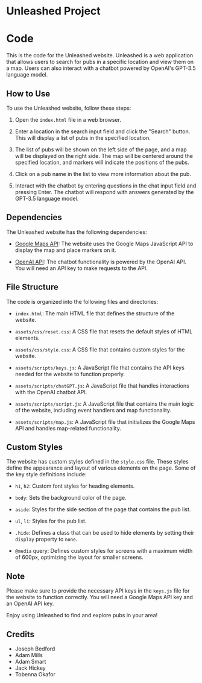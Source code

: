 # Unleashed Project

# Code

This is the code for the Unleashed website. Unleashed is a web application that allows users to search for pubs in a specific location and view them on a map. Users can also interact with a chatbot powered by OpenAI's GPT-3.5 language model.

## How to Use

To use the Unleashed website, follow these steps:

1. Open the `index.html` file in a web browser.

2. Enter a location in the search input field and click the "Search" button. This will display a list of pubs in the specified location.

3. The list of pubs will be shown on the left side of the page, and a map will be displayed on the right side. The map will be centered around the specified location, and markers will indicate the positions of the pubs.

4. Click on a pub name in the list to view more information about the pub.

5. Interact with the chatbot by entering questions in the chat input field and pressing Enter. The chatbot will respond with answers generated by the GPT-3.5 language model.

## Dependencies

The Unleashed website has the following dependencies:

- [Google Maps API](https://developers.google.com/maps/documentation/javascript/overview): The website uses the Google Maps JavaScript API to display the map and place markers on it.

- [OpenAI API](https://platform.openai.com/docs/api-reference/chat/create): The chatbot functionality is powered by the OpenAI API. You will need an API key to make requests to the API.

## File Structure

The code is organized into the following files and directories:

- `index.html`: The main HTML file that defines the structure of the website.

- `assets/css/reset.css`: A CSS file that resets the default styles of HTML elements.

- `assets/css/style.css`: A CSS file that contains custom styles for the website.

- `assets/scripts/keys.js`: A JavaScript file that contains the API keys needed for the website to function properly.

- `assets/scripts/chatGPT.js`: A JavaScript file that handles interactions with the OpenAI chatbot API.

- `assets/scripts/script.js`: A JavaScript file that contains the main logic of the website, including event handlers and map functionality.

- `assets/scripts/map.js`: A JavaScript file that initializes the Google Maps API and handles map-related functionality.

## Custom Styles

The website has custom styles defined in the `style.css` file. These styles define the appearance and layout of various elements on the page. Some of the key style definitions include:

- `h1`, `h2`: Custom font styles for heading elements.

- `body`: Sets the background color of the page.

- `aside`: Styles for the side section of the page that contains the pub list.

- `ul`, `li`: Styles for the pub list.

- `.hide`: Defines a class that can be used to hide elements by setting their `display` property to `none`.

- `@media` query: Defines custom styles for screens with a maximum width of 600px, optimizing the layout for smaller screens.

## Note

Please make sure to provide the necessary API keys in the `keys.js` file for the website to function correctly. You will need a Google Maps API key and an OpenAI API key.

Enjoy using Unleashed to find and explore pubs in your area!

## Credits

- Joseph Bedford
- Adam Mills
- Adam Smart
- Jack Hickey
- Tobenna Okafor

